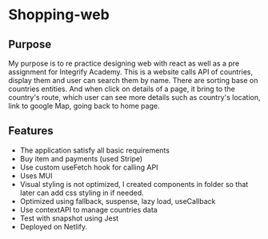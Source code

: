 # Shopping-web

## Purpose

My purpose is to re practice designing web with react as well as a pre assignment for Integrify Academy.
This is a website calls API of countries, display them and user can search them by name. There are sorting base on countries entities. And when click on details of a page, it bring to the country's route, which user can see more details such as country's location, link to google Map, going back to home page.

## Features

- The application satisfy all basic requirements
- Buy item and payments (used Stripe)
- Use custom useFetch hook for calling API
- Uses MUI
- Visual styling is not optimized, I created components in folder so that later can add css styling in if needed.
- Optimized using fallback, suspense, lazy load, useCallback
- Use contextAPI to manage countries data 
- Test with snapshot using Jest
- Deployed on Netlify.